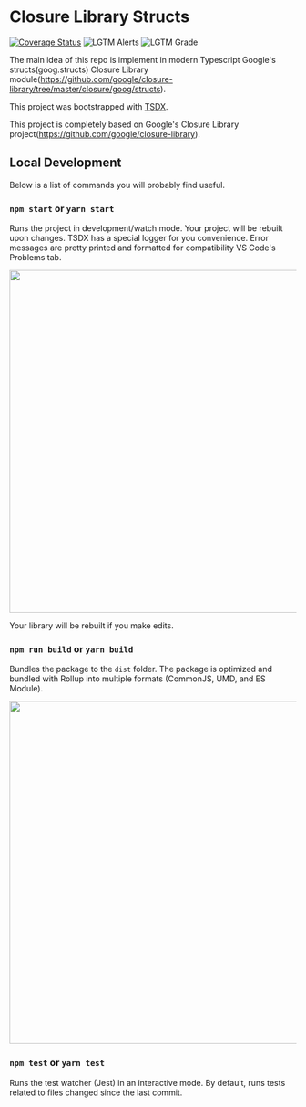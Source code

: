 # Closure Library Structs

[![Coverage Status](https://coveralls.io/repos/github/diegonvs/structs/badge.svg?branch=master)](https://coveralls.io/github/diegonvs/structs?branch=master)
![LGTM Alerts](https://img.shields.io/lgtm/alerts/github/diegonvs/structs)
![LGTM Grade](https://img.shields.io/lgtm/grade/javascript/github/diegonvs/structs)

The main idea of this repo is implement in modern Typescript Google's structs(goog.structs) Closure Library module(https://github.com/google/closure-library/tree/master/closure/goog/structs).

This project was bootstrapped with [TSDX](https://github.com/jaredpalmer/tsdx).

This project is completely based on Google's Closure Library project(https://github.com/google/closure-library).

## Local Development

Below is a list of commands you will probably find useful.

### `npm start` or `yarn start`

Runs the project in development/watch mode. Your project will be rebuilt upon changes. TSDX has a special logger for you convenience. Error messages are pretty printed and formatted for compatibility VS Code's Problems tab.

<img src="https://user-images.githubusercontent.com/4060187/52168303-574d3a00-26f6-11e9-9f3b-71dbec9ebfcb.gif" width="600" />

Your library will be rebuilt if you make edits.

### `npm run build` or `yarn build`

Bundles the package to the `dist` folder.
The package is optimized and bundled with Rollup into multiple formats (CommonJS, UMD, and ES Module).

<img src="https://user-images.githubusercontent.com/4060187/52168322-a98e5b00-26f6-11e9-8cf6-222d716b75ef.gif" width="600" />

### `npm test` or `yarn test`

Runs the test watcher (Jest) in an interactive mode.
By default, runs tests related to files changed since the last commit.
